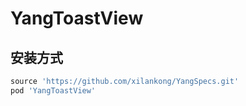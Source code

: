 # YangToastView

## 安装方式


```ruby
source 'https://github.com/xilankong/YangSpecs.git'
pod 'YangToastView'
```

